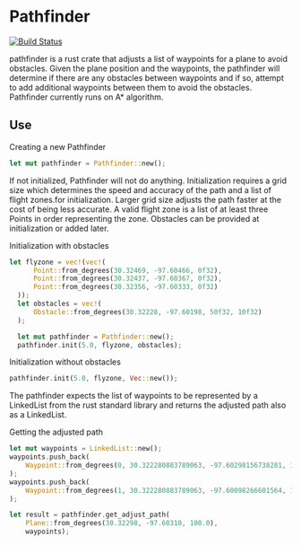 # Pathfinder
[![Build Status](https://travis-ci.org/uavaustin/pathfinder.svg?branch=master)](https://travis-ci.org/uavaustin/pathfinder)

pathfinder is a rust crate that adjusts a list of waypoints for a plane to avoid obstacles.  Given the plane position and the waypoints, the pathfinder will determine if there are any obstacles between waypoints and if so, attempt to add additional waypoints between them to avoid the obstacles.  Pathfinder currently runs on A* algorithm.

## Use

Creating a new Pathfinder

```rust
let mut pathfinder = Pathfinder::new();
```

If not initialized, Pathfinder will not do anything.  Initialization requires a grid size which determines the speed and accuracy of the path and a list of flight zones.for initialization.  Larger grid size adjusts the path faster at the cost of being less accurate.  A valid flight zone is a list of at least three Points in order representing the zone.  Obstacles can be provided at initialization or added later.

Initialization with obstacles

```rust
let flyzone = vec!(vec!(
      Point::from_degrees(30.32469, -97.60466, 0f32),
      Point::from_degrees(30.32437, -97.60367, 0f32),
      Point::from_degrees(30.32356, -97.60333, 0f32)
  ));
  let obstacles = vec!(
      Obstacle::from_degrees(30.32228, -97.60198, 50f32, 10f32)
  );

  let mut pathfinder = Pathfinder::new();
  pathfinder.init(5.0, flyzone, obstacles);
```

Initialization without obstacles
```rust
pathfinder.init(5.0, flyzone, Vec::new());
```

The pathfinder expects the list of waypoints to be represented by a LinkedList from the rust standard library and returns the adjusted path also as a LinkedList.

Getting the adjusted path
```rust
let mut waypoints = LinkedList::new();
waypoints.push_back(
    Waypoint::from_degrees(0, 30.322280883789063, -97.60298156738281, 100f32, 10f32)
);
waypoints.push_back(
    Waypoint::from_degrees(1, 30.322280883789063, -97.60098266601564, 150f32, 10f32)
);

let result = pathfinder.get_adjust_path(
    Plane::from_degrees(30.32298, -97.60310, 100.0),
    waypoints);
```      

